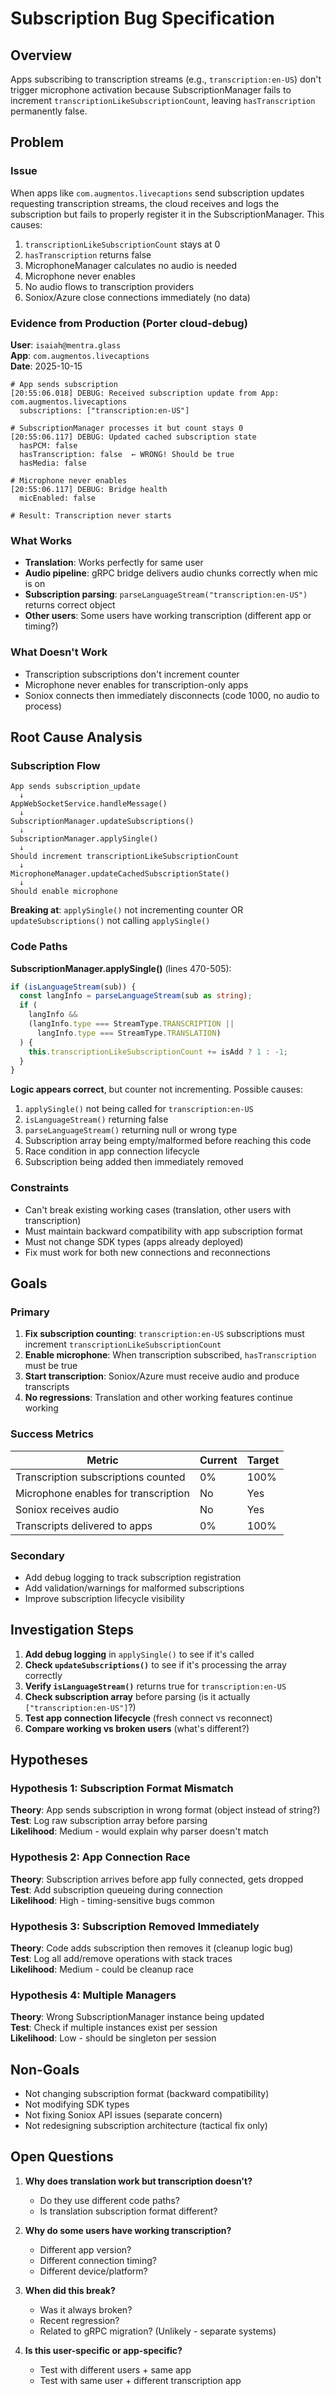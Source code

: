# Subscription Bug Specification

## Overview

Apps subscribing to transcription streams (e.g., `transcription:en-US`) don't trigger microphone activation because SubscriptionManager fails to increment `transcriptionLikeSubscriptionCount`, leaving `hasTranscription` permanently false.

## Problem

### Issue

When apps like `com.augmentos.livecaptions` send subscription updates requesting transcription streams, the cloud receives and logs the subscription but fails to properly register it in the SubscriptionManager. This causes:

1. `transcriptionLikeSubscriptionCount` stays at 0
2. `hasTranscription` returns false
3. MicrophoneManager calculates no audio is needed
4. Microphone never enables
5. No audio flows to transcription providers
6. Soniox/Azure close connections immediately (no data)

### Evidence from Production (Porter cloud-debug)

**User**: `isaiah@mentra.glass`  
**App**: `com.augmentos.livecaptions`  
**Date**: 2025-10-15

```
# App sends subscription
[20:55:06.018] DEBUG: Received subscription update from App: com.augmentos.livecaptions
  subscriptions: ["transcription:en-US"]

# SubscriptionManager processes it but count stays 0
[20:55:06.117] DEBUG: Updated cached subscription state
  hasPCM: false
  hasTranscription: false  ← WRONG! Should be true
  hasMedia: false

# Microphone never enables
[20:55:06.117] DEBUG: Bridge health
  micEnabled: false

# Result: Transcription never starts
```

### What Works

- **Translation**: Works perfectly for same user
- **Audio pipeline**: gRPC bridge delivers audio chunks correctly when mic is on
- **Subscription parsing**: `parseLanguageStream("transcription:en-US")` returns correct object
- **Other users**: Some users have working transcription (different app or timing?)

### What Doesn't Work

- Transcription subscriptions don't increment counter
- Microphone never enables for transcription-only apps
- Soniox connects then immediately disconnects (code 1000, no audio to process)

## Root Cause Analysis

### Subscription Flow

```
App sends subscription_update
  ↓
AppWebSocketService.handleMessage()
  ↓
SubscriptionManager.updateSubscriptions()
  ↓
SubscriptionManager.applySingle()
  ↓
Should increment transcriptionLikeSubscriptionCount
  ↓
MicrophoneManager.updateCachedSubscriptionState()
  ↓
Should enable microphone
```

**Breaking at**: `applySingle()` not incrementing counter OR `updateSubscriptions()` not calling `applySingle()`

### Code Paths

**SubscriptionManager.applySingle()** (lines 470-505):

```typescript
if (isLanguageStream(sub)) {
  const langInfo = parseLanguageStream(sub as string);
  if (
    langInfo &&
    (langInfo.type === StreamType.TRANSCRIPTION ||
      langInfo.type === StreamType.TRANSLATION)
  ) {
    this.transcriptionLikeSubscriptionCount += isAdd ? 1 : -1;
  }
}
```

**Logic appears correct**, but counter not incrementing. Possible causes:

1. `applySingle()` not being called for `transcription:en-US`
2. `isLanguageStream()` returning false
3. `parseLanguageStream()` returning null or wrong type
4. Subscription array being empty/malformed before reaching this code
5. Race condition in app connection lifecycle
6. Subscription being added then immediately removed

### Constraints

- Can't break existing working cases (translation, other users with transcription)
- Must maintain backward compatibility with app subscription format
- Must not change SDK types (apps already deployed)
- Fix must work for both new connections and reconnections

## Goals

### Primary

1. **Fix subscription counting**: `transcription:en-US` subscriptions must increment `transcriptionLikeSubscriptionCount`
2. **Enable microphone**: When transcription subscribed, `hasTranscription` must be true
3. **Start transcription**: Soniox/Azure must receive audio and produce transcripts
4. **No regressions**: Translation and other working features continue working

### Success Metrics

| Metric                               | Current | Target |
| ------------------------------------ | ------- | ------ |
| Transcription subscriptions counted  | 0%      | 100%   |
| Microphone enables for transcription | No      | Yes    |
| Soniox receives audio                | No      | Yes    |
| Transcripts delivered to apps        | 0%      | 100%   |

### Secondary

- Add debug logging to track subscription registration
- Add validation/warnings for malformed subscriptions
- Improve subscription lifecycle visibility

## Investigation Steps

1. **Add debug logging** in `applySingle()` to see if it's called
2. **Check `updateSubscriptions()`** to see if it's processing the array correctly
3. **Verify `isLanguageStream()`** returns true for `transcription:en-US`
4. **Check subscription array** before parsing (is it actually `["transcription:en-US"]`?)
5. **Test app connection lifecycle** (fresh connect vs reconnect)
6. **Compare working vs broken users** (what's different?)

## Hypotheses

### Hypothesis 1: Subscription Format Mismatch

**Theory**: App sends subscription in wrong format (object instead of string?)  
**Test**: Log raw subscription array before parsing  
**Likelihood**: Medium - would explain why parser doesn't match

### Hypothesis 2: App Connection Race

**Theory**: Subscription arrives before app fully connected, gets dropped  
**Test**: Add subscription queueing during connection  
**Likelihood**: High - timing-sensitive bugs common

### Hypothesis 3: Subscription Removed Immediately

**Theory**: Code adds subscription then removes it (cleanup logic bug)  
**Test**: Log all add/remove operations with stack traces  
**Likelihood**: Medium - could be cleanup race

### Hypothesis 4: Multiple Managers

**Theory**: Wrong SubscriptionManager instance being updated  
**Test**: Check if multiple instances exist per session  
**Likelihood**: Low - should be singleton per session

## Non-Goals

- Not changing subscription format (backward compatibility)
- Not modifying SDK types
- Not fixing Soniox API issues (separate concern)
- Not redesigning subscription architecture (tactical fix only)

## Open Questions

1. **Why does translation work but transcription doesn't?**
   - Do they use different code paths?
   - Is translation subscription format different?

2. **Why do some users have working transcription?**
   - Different app version?
   - Different connection timing?
   - Different device/platform?

3. **When did this break?**
   - Was it always broken?
   - Recent regression?
   - Related to gRPC migration? (Unlikely - separate systems)

4. **Is this user-specific or app-specific?**
   - Test with different users + same app
   - Test with same user + different transcription app
